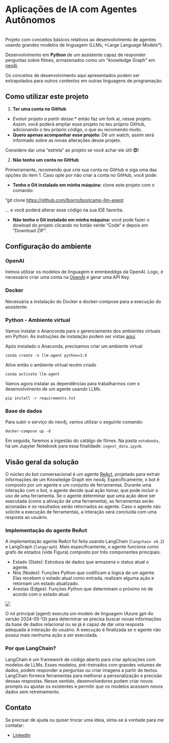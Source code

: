 # Aplicações de IA com Agentes Autônomos 
<br>
Projeto com conceitos básicos relativos ao desenvolvimento de agentes usando grandes modelos de linguagem (LLMs, *Large Language Models*).

Desenvolvimento em **Python** de um assistente capaz de responder perguntas sobre filmes, armazenados como um "knowledge Graph" em [neo4j](https://neo4j.com).

Os conceitos de desenvolvimento aqui apresentados podem ser extrapolados para outros contextos em outras linguagens de programação.

## Como utilizar este projeto
1. **Ter uma conta no GitHub**

- *Evoluir projeto a partir desse:** então faz um fork aí, nesse projeto. <br> Assim, você poderá ampliar esse projeto no teu próprio GitHub, adicionando o teu próprio código, o que eu recomendo muito.
- **Quero apenas acompanhar esse projeto:** Dê um watch, assim será informado sobre as novas alterações desse projeto.

Considere dar uma “estrela“ ao projeto se você achar ele útil **😊**!

2. **Não tenho um conta no GitHub**

Primeiramente, recomendo que crie sua conta no GitHub e siga uma das opções do item 1. Caso opte por não criar a conta no GitHub, você pode:

- **Tenho o Git instalado em minha máquina:** clone este projeto com o comando:

“git clone <https://github.com/lborro/bootcamp-llm-agent>

… e você poderá alterar esse código na sua IDE favorita.

- **Não tenho o Git instalado em minha máquina:** você pode fazer o dowload do projeto clicando no botão verde “Code“ e depois em “Download ZIP”.


## Configuração do ambiente

### OpenAI
Iremos utilizar os modelos de linguagem e emmbeddigs da OpenAI. Logo, é necessário criar uma conta na [OpenAI](https://platform.openai.com/) e gerar uma API Key.

### Docker
Necessária a instalação do Docker e docker-compose para a execução do assistente.

### Python - Ambiente virtual

Vamos instalar o Ananconda para o gerenciamento dos ambientes virtuais em Python. As instruções de instalação podem ser vistas [aqui](https://conda.io/projects/conda/en/latest/user-guide/install/index.html).

Após instalado o Anaconda, precisamos criar um ambiente virtual

`conda create -n llm-agent python=3.9`

Ative então o ambiente virtual recém criado

`conda activate llm-agent`

Vamos agora instalar as dependências para trabalharmos com o desenvolvimento de um agente usando LLMs.

`pip install -r requirements.txt`

### Base de dados

Para subir o serviço do neo4j, vamos utilizar o seguinte comando:

`docker-compose up -d`

Em seguida, faremos a ingestão do catálgo de filmes. Na pasta `notebooks`, há um Jupyter Notebook para essa finalidade: `ingest_data.ipynb`. 

## Visão geral da solução

O núcleo do bot conversacional é um agente [ReAct](https://arxiv.org/abs/2210.03629), projetado para extrair informações de um Knowledge Graph em neo4j. Especificamente, o bot é composto por um agente e um conjunto de ferramentas. Durante uma interação com o bot, o agente decide qual ação tomar, que pode incluir o uso de uma ferramenta.
Se o agente determinar que uma ação deve ser executada (como a ativação de uma ferramenta), as ferramentas serão acionadas e os resultados serão retornados ao agente. Caso o agente não solicite a execução de ferramentas, a interação será concluída com uma resposta ao usuário.

### Implementação do agente ReAct
A implementação agente ReAct foi feita usando LangChain (`langchain v0.2`) e  LangGraph (`langgraph`). Mais especificamente, o agente funciona como grafo de estados (vide Figura) composto por três componentes principais:

- Estado (State):  Estrutura de dados que armazena o status atual o agente.
- Nós (Nodes): Funções Python que codificam a lógica de um agente. Elas recebem o estado atual como entrada, realizam alguma ação e retornam um estado atualizado.
- Arestas (Edges): Funções Python que determinam o próximo nó de acordo com o estado atual.

![ ](https://raw.githubusercontent.com/lborro/bootcamp-llm-agent/main/img/react-agent.png)


O nó principal (agent) executa um modelo de linguagem (Azure gpt-4o versão 2024-05-13) para determinar se precisa buscar novas informações da base de dados relacional ou se já é capaz de dar uma resposta adequada à interação do usuário. A execução é finalizada se o agente não possui mais nenhuma ação a ser executada.

### Por que LangChain?
LangChain é um framework de código aberto para criar aplicações com modelos de LLMs. Esses modelos, pré-treinados com grandes volumes de dados, podem responder a perguntas ou criar imagens a partir de textos. LangChain fornece ferramentas para melhorar a personalização e precisão dessas respostas. Nesse sentido, desenvolvedores podem criar novos prompts ou ajustar os existentes e permitir que os modelos acessem novos dados sem retreinamento.



## Contato
Se precisar de ajuda ou quiser trocar uma ideia, sinta-se à vontade para me contatar:

- [LinkedIn](https://www.linkedin.com/in/lborro/)